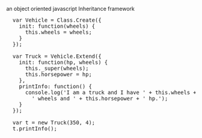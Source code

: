 an object oriented javascript Inheritance framework

<pre>
  var Vehicle = Class.Create({
    init: function(wheels) {
      this.wheels = wheels;
    }
  });

  var Truck = Vehicle.Extend({
    init: function(hp, wheels) {
      this._super(wheels);
      this.horsepower = hp;
    },
    printInfo: function() {
      console.log('I am a truck and I have ' + this.wheels +
        ' wheels and ' + this.horsepower + ' hp.');
    }
  });
  
  var t = new Truck(350, 4);
  t.printInfo();
</pre>
